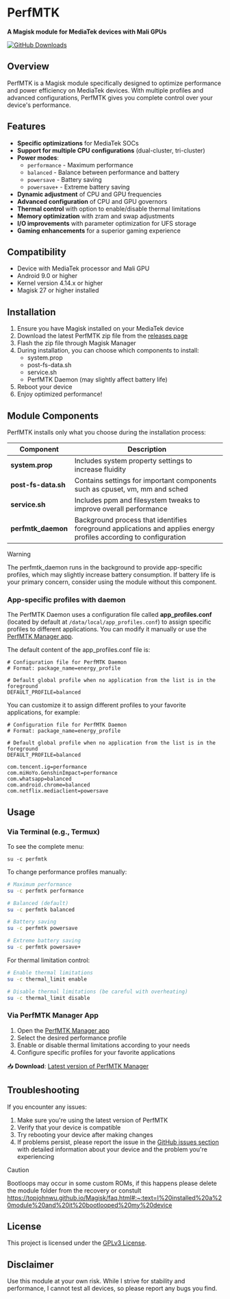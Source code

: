 # PerfMTK

**A Magisk module for MediaTek devices with Mali GPUs**

[![GitHub Downloads](https://img.shields.io/github/downloads/JUANIMAN/PerfMTK/total)](https://github.com/JUANIMAN/PerfMTK/releases)

## Overview

PerfMTK is a Magisk module specifically designed to optimize performance and power efficiency on MediaTek devices. With multiple profiles and advanced configurations, PerfMTK gives you complete control over your device's performance.

## Features

- **Specific optimizations** for MediaTek SOCs
- **Support for multiple CPU configurations** (dual-cluster, tri-cluster)
- **Power modes**:
  - `performance` - Maximum performance
  - `balanced` - Balance between performance and battery
  - `powersave` - Battery saving
  - `powersave+` - Extreme battery saving
- **Dynamic adjustment** of CPU and GPU frequencies
- **Advanced configuration** of CPU and GPU governors
- **Thermal control** with option to enable/disable thermal limitations
- **Memory optimization** with zram and swap adjustments
- **I/O improvements** with parameter optimization for UFS storage
- **Gaming enhancements** for a superior gaming experience

## Compatibility

- Device with MediaTek processor and Mali GPU
- Android 9.0 or higher
- Kernel version 4.14.x or higher
- Magisk 27 or higher installed

## Installation

1. Ensure you have Magisk installed on your MediaTek device
2. Download the latest PerfMTK zip file from the [releases page](https://github.com/JUANIMAN/PerfMTK/releases/latest)
3. Flash the zip file through Magisk Manager
4. During installation, you can choose which components to install:
   - system.prop
   - post-fs-data.sh
   - service.sh
   - PerfMTK Daemon (may slightly affect battery life)
5. Reboot your device
6. Enjoy optimized performance!

## Module Components

PerfMTK installs only what you choose during the installation process:

| Component | Description |
|------------|-------------|
| **system.prop** | Includes system property settings to increase fluidity |
| **post-fs-data.sh** | Contains settings for important components such as cpuset, vm, mm and sched |
| **service.sh** | Includes ppm and filesystem tweaks to improve overall performance |
| **perfmtk_daemon** | Background process that identifies foreground applications and applies energy profiles according to configuration |

> [!WARNING]
> The perfmtk_daemon runs in the background to provide app-specific profiles, which may slightly increase battery consumption. If battery life is your primary concern, consider using the module without this component.

### App-specific profiles with daemon

The PerfMTK Daemon uses a configuration file called **app_profiles.conf** (located by default at `/data/local/app_profiles.conf`) to assign specific profiles to different applications. You can modify it manually or use the [PerfMTK Manager app](https://github.com/JUANIMAN/PerfMTK-Manager).

The default content of the app_profiles.conf file is:

```
# Configuration file for PerfMTK Daemon  
# Format: package_name=energy_profile
  
# Default global profile when no application from the list is in the foreground  
DEFAULT_PROFILE=balanced
```

You can customize it to assign different profiles to your favorite applications, for example:

```
# Configuration file for PerfMTK Daemon
# Format: package_name=energy_profile

# Default global profile when no application from the list is in the foreground  
DEFAULT_PROFILE=balanced

com.tencent.ig=performance
com.miHoYo.GenshinImpact=performance
com.whatsapp=balanced
com.android.chrome=balanced
com.netflix.mediaclient=powersave
```

## Usage

### Via Terminal (e.g., Termux)

To see the complete menu:
```
su -c perfmtk
```

To change performance profiles manually:
```bash
# Maximum performance
su -c perfmtk performance

# Balanced (default)
su -c perfmtk balanced

# Battery saving
su -c perfmtk powersave

# Extreme battery saving
su -c perfmtk powersave+
```

For thermal limitation control:
```bash
# Enable thermal limitations
su -c thermal_limit enable

# Disable thermal limitations (be careful with overheating)
su -c thermal_limit disable
```

### Via PerfMTK Manager App

1. Open the [PerfMTK Manager app](https://github.com/JUANIMAN/PerfMTK-Manager)
2. Select the desired performance profile
3. Enable or disable thermal limitations according to your needs
4. Configure specific profiles for your favorite applications

📥 **Download**: [Latest version of PerfMTK Manager](https://github.com/JUANIMAN/PerfMTK-Manager/releases/latest)

## Troubleshooting

If you encounter any issues:

1. Make sure you're using the latest version of PerfMTK
2. Verify that your device is compatible
3. Try rebooting your device after making changes
4. If problems persist, please report the issue in the [GitHub issues section](https://github.com/JUANIMAN/PerfMTK/issues) with detailed information about your device and the problem you're experiencing
> [!CAUTION]
> Bootloops may occur in some custom ROMs, if this happens please delete the module folder from the recovery or constult https://topjohnwu.github.io/Magisk/faq.html#:~:text=I%20installed%20a%20module%20and%20it%20bootlooped%20my%20device

## License

This project is licensed under the [GPLv3 License](LICENSE).

## Disclaimer

Use this module at your own risk. While I strive for stability and performance, I cannot test all devices, so please report any bugs you find.
